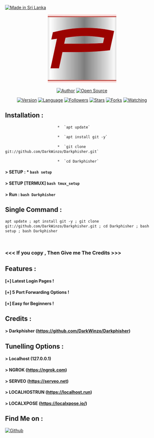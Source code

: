 <p align="left">
<a href="#"><img title="Made in Sri Lanka" src="https://img.shields.io/badge/MADE%20IN-SRI LANKA-green?colorA=%23ff0000&colorB=%23017e40&style=for-the-badge"></a>
</p>
<p align="center">
<a href="#"><img title="Zphisher" src="Darkphisher.png"></a>
</p>
<p align="center">
<a href="https://github.com/DarkWinzo"><img title="Author" src="https://img.shields.io/badge/Author-Dark--Winzo-red.svg?style=for-the-badge&logo=github"></a>
<a href="#"><img title="Open Source" src="https://img.shields.io/badge/Open%20Source-%E2%9D%A4-green?style=for-the-badge"></a>
</p>
<p align="center">
<a href="#"><img title="Version" src="https://img.shields.io/badge/Version-1.0-green.svg?style=flat-square"></a>
<a href="#"><img title="Language" src="https://badges.frapsoft.com/bash/v1/bash.png?v=103"></a>
<a href="https://github.com/DarkWinzo/followers"><img title="Followers" src="https://img.shields.io/github/followers/DarkWinzo?color=blue&style=flat-square"></a>
<a href="https://github.com/DarkWinzo/Darkphisher/stargazers/"><img title="Stars" src="https://img.shields.io/github/stars/DarkWinzo/Darkphisher?color=red&style=flat-square"></a>
<a href="https://github.com/DarkWinzo/Darkphisher/network/members"><img title="Forks" src="https://img.shields.io/github/forks/DarkWinzo/Darkphisher?color=red&style=flat-square"></a>
<a href="https://github.com/DarkWinzo/Darkphisher/watchers"><img title="Watching" src="https://img.shields.io/github/watchers/DarkWinzo/Darkphisher?label=Watchers&color=blue&style=flat-square"></a>
</p>

## Installation :

                            *  `apt update`
                           
                            *  `apt install git -y`
                            
                            *  `git clone git://github.com/DarkWinzo/Darkphisher.git`
                           
                            *  `cd Darkphisher`

#### > SETUP :              *  `bash setup`
#### > SETUP [TERMUX]  `bash tmux_setup`
#### > Run : `bash Darkphisher`

## Single Command :
```
apt update ; apt install git -y ; git clone git://github.com/DarkWinzo/Darkphisher.git ; cd Darkphisher ; bash setup ; bash Darkphisher
```
<br>

### <<< If you copy , Then Give me The Credits >>>

## Features :
#### [+] Latest Login Pages !
#### [+] 5 Port Forwarding Options !
#### [+] Easy for Beginners !

## Credits :
#### > Darkphisher (https://github.com/DarkWinzo/Darkphisher)

## Tunelling Options :
#### > Localhost (127.0.0.1)
#### > NGROK (https://ngrok.com)
#### > SERVEO (https://serveo.net)
#### > LOCALHOSTRUN (https://localhost.run)
#### > LOCALXPOSE (https://localxpose.io/)

## Find Me on :
[![Github](https://img.shields.io/badge/Github-Dark--Winzo-green?style=for-the-badge&logo=github)](https://github.com/DarkWinzo)


